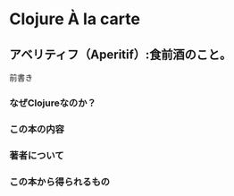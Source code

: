 # Clojure À la carte

## アベリティフ（Aperitif）:食前酒のこと。  
 前書き
### なぜClojureなのか？
### この本の内容
### 著者について
### この本から得られるもの